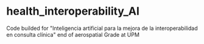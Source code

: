 # health_interoperability_AI
Code builded for "Inteligencia artificial para la mejora de la interoperabilidad en consulta clínica" end of aerospatial Grade at UPM
